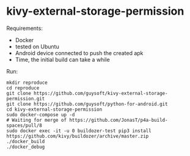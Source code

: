 kivy-external-storage-permission
================================

Requirements:

* Docker
* tested on Ubuntu
* Android device connected to push the created apk
* Time, the initial build can take a while

Run:
```
mkdir reproduce
cd reproduce
git clone https://github.com/guysoft/kivy-external-storage-permission.git
git clone https://github.com/guysoft/python-for-android.git
cd kivy-external-storage-permission
sudo docker-compose up -d 
# Waiting for merge of https://github.com/JonasT/p4a-build-spaces/pull/8
sudo docker exec -it -u 0 buildozer-test pip3 install https://github.com/kivy/buildozer/archive/master.zip
./docker_build
./docker_debug
```

